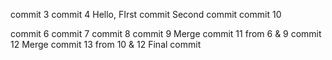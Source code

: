 commit 3
commit 4
Hello, FIrst commit
Second commit
commit 10

commit 6
commit 7
commit 8
commit 9
Merge commit 11 from 6 & 9
commit 12
Merge commit 13 from 10 & 12
Final commit

